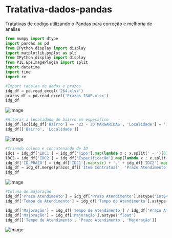 # Tratativa-dados-pandas
Tratativas de codigo utilizando o Pandas para correção e melhoria de analise

```python
from numpy import dtype
import pandas as pd
from IPython.display import display
import matplotlib.pyplot as plt
from IPython.display import display
from PIL.EpsImagePlugin import split
import datetime
import time
import re
```

```python
#Import tabelas de dados e prazos
idg_df = pd.read_excel('264.xlsx')
prazos_df = pd.read_excel('Prazos ISAP.xlsx')
idg_df
```
![image](https://user-images.githubusercontent.com/33934341/195919376-3ca1f1d3-6ff3-4dd6-889b-428b442fb115.png)


```python
#Alterar a localidade do bairro em especifico
idg_df.loc[idg_df['Bairro'] == '22 - JD MARGARIDAS', 'Localidade'] = '700 - LAURO DE FREITAS'
idg_df[['Bairro', 'Localidade']]
```
![image](https://user-images.githubusercontent.com/33934341/195919413-b7143f70-772a-42fa-8c29-f3acaa659c1a.png)

```python
#Criando coluna e concatenando de ID
idc1 = idg_df['IDC1'] = idg_df['Tipo'].map(lambda x : x.split(' - ')[0])
IDC2 = idg_df['IDC2'] = idg_df['Especificação'].map(lambda x : x.split(' - ')[0])
idg_df['ID_PRAZO'] = idg_df['IDC1'].map(str) + '.' + idg_df['IDC2'].map(str)
idg_df = idg_df.merge(prazos_df[['Item Contratual', 'Prazo Atendimento', 'ID_PRAZO']], on='ID_PRAZO')
idg_df
```
![image](https://user-images.githubusercontent.com/33934341/195919462-b185156c-4e71-4c18-bb73-528f1258e049.png)

```python
#Coluna de majoração
idg_df['Prazo Atendimento'] = idg_df['Prazo Atendimento'].astype('int64')
idg_df['Tempo de Atendimento'] = idg_df['Tempo de Atendimento'].astype('int64')

idg_df['Majoração'] = idg_df['Tempo de Atendimento'] / idg_df['Prazo Atendimento'].round()
idg_df['Majoração'] = idg_df['Majoração'].astype('float')
idg_df[['Tempo de Atendimento', 'Prazo Atendimento', 'Majoração']]
```

![image](https://user-images.githubusercontent.com/33934341/195919647-02018cb1-69d6-4097-bd0d-61656864a146.png)

